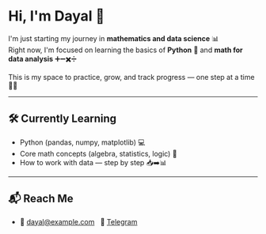 # Hi, I'm Dayal 👋

I'm just starting my journey in **mathematics and data science** 📊  
Right now, I'm focused on learning the basics of **Python** 🐍 and **math for data analysis** ➕➖✖️➗

This is my space to practice, grow, and track progress — one step at a time 🚶‍♂️

---

## 🛠️ Currently Learning
- Python (pandas, numpy, matplotlib) 💻
- Core math concepts (algebra, statistics, logic) 🧮
- How to work with data — step by step 📥➡️📊

---

## 📬 Reach Me
- 📧 [dayal@example.com](mailto:dayalwtsbt@gmail.com)  &nbsp; 📱 [Telegram](https://t.me/oh_ddy)

